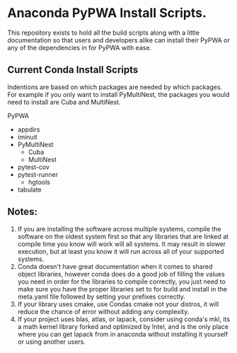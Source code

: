 # Anaconda PyPWA Install Scripts.
This repository exists to hold all the build scripts along with a little
documentation so that users and developers alike can install their PyPWA or
any of the dependencies in for PyPWA with ease.

## Current Conda Install Scripts
Indentions are based on which packages are needed by which packages. For example
if you only want to install PyMultiNest, the packages you would need to install
are Cuba and MultiNest.

PyPWA
 * appdirs
 * iminuit
 * PyMultiNest
   * Cuba
   * MultiNest
 * pytest-cov
 * pytest-runner
   * hgtools
 * tabulate

## Notes:
1. If you are installing the software across multiple systems, compile the
	software on the oldest system first so that any libraries that are linked
	at compile time you know will work will all systems. It may result in
	slower execution, but at least you know it will run across all of your 
	supported systems.
2. Conda doesn't have great documentation when it comes to shared object
	libraries, however conda does do a good job of filling the values you need
	in order for the libraries to compile correctly, you just need to make sure
	you have the proper libraries set to for build and install in the meta.yaml
	file followed by setting your prefixes correctly.
3. If your library uses cmake, use Condas cmake not your distros, it will
	reduce the chance of error without adding any complexity.
4. If your project uses blas, atlas, or lapack, consider using conda's mkl, its
	a math kernel library forked and optimized by Intel, and is the only place
	where you can get lapack from in anaconda without installing it yourself or
	using another users. 